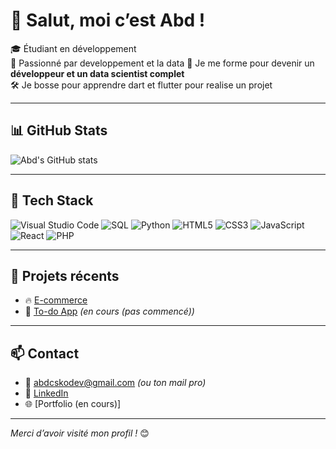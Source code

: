 # 👋 Salut, moi c’est Abd !

🎓 Étudiant en développement  
📱 Passionné par developpement et la data
🚀 Je me forme pour devenir un **développeur et un data scientist complet**  
🛠️ Je bosse pour apprendre dart et flutter pour realise un projet

---

## 📊 GitHub Stats

![Abd's GitHub stats](https://github-readme-stats.vercel.app/api?username=AbdCsko&show_icons=true&theme=tokyonight)

---

## 🚀 Tech Stack

![Visual Studio Code](https://img.shields.io/badge/-VSCode-007ACC?style=for-the-badge&logo=visual-studio-code&logoColor=white)
![SQL](https://img.shields.io/badge/-SQL-003B57?style=for-the-badge&logo=mysql&logoColor=white)
![Python](https://img.shields.io/badge/-Python-3776AB?style=for-the-badge&logo=python&logoColor=white)
![HTML5](https://img.shields.io/badge/-HTML5-E34F26?style=for-the-badge&logo=html5&logoColor=white)
![CSS3](https://img.shields.io/badge/-CSS3-1572B6?style=for-the-badge&logo=css3&logoColor=white)
![JavaScript](https://img.shields.io/badge/-JavaScript-F7DF1E?style=for-the-badge&logo=javascript&logoColor=black)
![React](https://img.shields.io/badge/-React-20232A?style=for-the-badge&logo=react&logoColor=61DAFB)
![PHP](https://img.shields.io/badge/-PHP-777BB4?style=for-the-badge&logo=php&logoColor=white)

---

## 📂 Projets récents

- 🔥 [E-commerce](https://github.com/AbdCsko/e-commerce)  
- 🧠 [To-do App](https://github.com/AbdCsko/todo-flutter) *(en cours (pas commencé))*

---

## 📫 Contact

- 📧 abdcskodev@gmail.com *(ou ton mail pro)*
- 💼 [LinkedIn](https://www.linkedin.com/in/abdoulaye-cissokho-b5429b257/)
- 🌐 [Portfolio (en cours)]

---

*Merci d’avoir visité mon profil !* 😊
